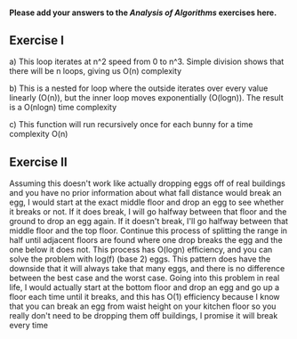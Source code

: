 #### Please add your answers to the **_Analysis of Algorithms_** exercises here.

## Exercise I

a) This loop iterates at n^2 speed from 0 to n^3. Simple division shows that there will be n loops, giving us O(n) complexity

b) This is a nested for loop where the outside iterates over every value linearly (O(n)), but the inner loop moves exponentially (O(logn)). The result is a O(nlogn) time complexity

c) This function will run recursively once for each bunny for a time complexity O(n)

## Exercise II

Assuming this doesn't work like actually dropping eggs off of real buildings and you have no prior information about what fall distance would break an egg, I would start at the exact middle floor and drop an egg to see whether it breaks or not. If it does break, I will go halfway between that floor and the ground to drop an egg again. If it doesn't break, I'll go halfway between that middle floor and the top floor. Continue this process of splitting the range in half until adjacent floors are found where one drop breaks the egg and the one below it does not. This process has O(logn) efficiency, and you can solve the problem with log(f) (base 2) eggs. This pattern does have the downside that it will always take that many eggs, and there is no difference between the best case and the worst case. Going into this problem in real life, I would actually start at the bottom floor and drop an egg and go up a floor each time until it breaks, and this has O(1) efficiency because I know that you can break an egg from waist height on your kitchen floor so you really don't need to be dropping them off buildings, I promise it will break every time
